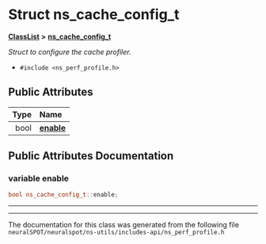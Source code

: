 

# Struct ns\_cache\_config\_t



[**ClassList**](annotated.md) **>** [**ns\_cache\_config\_t**](structns__cache__config__t.md)



_Struct to configure the cache profiler._ 

* `#include <ns_perf_profile.h>`





















## Public Attributes

| Type | Name |
| ---: | :--- |
|  bool | [**enable**](#variable-enable)  <br> |












































## Public Attributes Documentation




### variable enable 

```C++
bool ns_cache_config_t::enable;
```




<hr>

------------------------------
The documentation for this class was generated from the following file `neuralSPOT/neuralspot/ns-utils/includes-api/ns_perf_profile.h`

